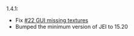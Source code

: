 1.4.1:
- Fix [#22 GUI missing textures](https://github.com/Christofmeg/JustEnoughBreeding/issues/22)
- Bumped the minimum version of JEI to 15.20
